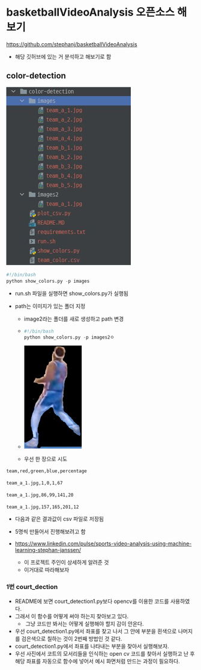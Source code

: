 # basketballVideoAnalysis 오픈소스 해보기

https://github.com/stephanj/basketballVideoAnalysis

- 해당 깃허브에 있는 거 분석하고 해보기로 함

## color-detection

![17](./img2/17.jpg)

```python
#!/bin/bash
python show_colors.py -p images
```

- run.sh 파일을 실행하면 show_colors.py가 실행됨

- path는 이미지가 있는 폴더 지정 

  - image2라는 폴더를 새로 생성하고 path 변경

  - ```python
    #!/bin/bash
    python show_colors.py -p images2ㅇ
    ```

  - ![team_a_1](./img2/team_a_1.jpg)

  - 우선 한 장으로 시도

```
team,red,green,blue,percentage

team_a_1.jpg,1,0,1,67

team_a_1.jpg,86,99,141,20

team_a_1.jpg,157,165,201,12
```

- 다음과 같은 결과값이 csv 파일로 저장됨

- 5명씩 만들어서 진행해보려고 함

- https://www.linkedin.com/pulse/sports-video-analysis-using-machine-learning-stephan-janssen/
  - 이 프로젝트 주인이 상세하게 알려준 것 
  - 이거대로 따라해보자

### 1번 court_dection

- README에 보면 court_detection1.py보다 opencv를 이용한 코드를 사용하였다. 
- 그래서 이 함수를 어떻게 써야 하는지 찾아보고 있다.
  - ​	그냥 코드만 봐서는 어떻게 실행해야 할지 감이 안온다.
- 우선 court_detection1.py에서 좌표를 찾고 나서 그 안에 부분을 흰색으로 나머지를 검은색으로 칠하는 것이 2번째 방법인 것 같다.
- court_detection1.py에서 좌표를 나타내는 부분을 찾아서 실행해보자.
- 우선 사진에서 코트의 모서리들을 인식하는 open cv 코드를 찾아서 실행하고 난 후 해당 좌표를 자동으로 함수에 넣어서 예시 화면처럼 만드는 과정이 필요하다.
